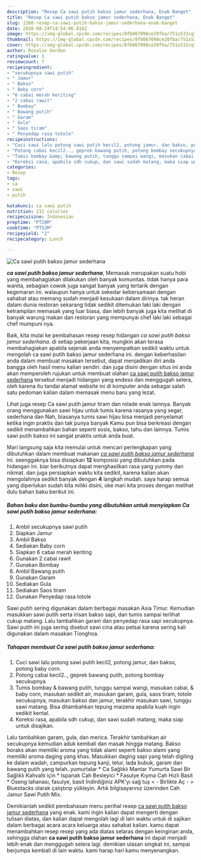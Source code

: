 ```yaml
---
description: "Resep Ca sawi putih bakso jamur sederhana, Enak Banget"
title: "Resep Ca sawi putih bakso jamur sederhana, Enak Banget"
slug: 1268-resep-ca-sawi-putih-bakso-jamur-sederhana-enak-banget
date: 2020-08-24T14:54:06.816Z
image: https://img-global.cpcdn.com/recipes/8fb067098ce20fba/751x532cq70/ca-sawi-putih-bakso-jamur-sederhana-foto-resep-utama.jpg
thumbnail: https://img-global.cpcdn.com/recipes/8fb067098ce20fba/751x532cq70/ca-sawi-putih-bakso-jamur-sederhana-foto-resep-utama.jpg
cover: https://img-global.cpcdn.com/recipes/8fb067098ce20fba/751x532cq70/ca-sawi-putih-bakso-jamur-sederhana-foto-resep-utama.jpg
author: Rosalie Gordon
ratingvalue: 3
reviewcount: 7
recipeingredient:
- "secukupnya sawi putih"
- " Jamur"
- " Bakso"
- " Baby corn"
- "6 cabai merah keriting"
- "2 cabai rawit"
- " Bombay"
- " Bawang putih"
- " Garam"
- " Gula"
- " Saos tiram"
- " Penyedap rasa totole"
recipeinstructions:
- "Cuci sawi lalu potong sawi putih kecil2, potong jamur, dan bakso, potong baby corn."
- "Potong cabai kecil2.., geprek bawang putih, potong bombay secukupnya"
- "Tumis bombay &amp; bawang putih, tunggu sampai wangi, masukan cabai, &amp; baby corn, masukan sedikit air, masukan garam, gula, saos tiram, totole secukupnya, masukan bakso dan jamur, terakhir masukan sawi, tunggu sawi matang. Bisa ditambahkan tepung maizena apabila kuah ingin sedikit kental."
- "Koreksi rasa, apabila sdh cukup, dan sawi sudah matang, maka siap untuk disajikan."
categories:
- Resep
tags:
- ca
- sawi
- putih

katakunci: ca sawi putih 
nutrition: 211 calories
recipecuisine: Indonesian
preptime: "PT28M"
cooktime: "PT52M"
recipeyield: "2"
recipecategory: Lunch

---
```



![Ca sawi putih bakso jamur sederhana](https://img-global.cpcdn.com/recipes/8fb067098ce20fba/751x532cq70/ca-sawi-putih-bakso-jamur-sederhana-foto-resep-utama.jpg)

<b><i>ca sawi putih bakso jamur sederhana</i></b>, Memasak merupakan suatu hobi yang membahagiakan dilakukan oleh banyak komunitas. tidak hanya para wanita, sebagian cowok juga sangat banyak yang tertarik dengan kegemaran ini. walaupun hanya untuk sekedar kebersamaan dengan sahabat atau memang sudah menjadi kesukaan dalam dirinya. tak heran dalam dunia restoran sekarang tidak sedikit ditemukan laki laki dengan ketrampilan memasak yang luar biasa, dan lebih banyak juga kita melihat di banyak warung makan dan restoran yang mempunyai chef laki laki sebagai chef mumpuni nya.

Baik, kita mulai ke pembahasan resep resep hidangan <i>ca sawi putih bakso jamur sederhana</i>. di setiap pekerjaan kita, mungkin akan terasa membahagiakan apabila sejenak anda menyempatkan sedikit waktu untuk mengolah ca sawi putih bakso jamur sederhana ini. dengan keberhasilan anda dalam membuat masakan tersebut, dapat menjadikan diri anda bangga oleh hasil menu kalian sendiri. dan juga disini dengan situs ini anda akan memperoleh rujukan untuk membuat olahan <u>ca sawi putih bakso jamur sederhana</u> tersebut menjadi hidangan yang endess dan menggugah selera, oleh karena itu tandai alamat website ini di komputer anda sebagai salah satu pedoman kalian dalam memasak menu baru yang lezat.

Lihat juga resep Ca sawi putih jamur tiram dan rolade enak lainnya. Banyak orang menggunakan sawi hijau untuk tumis karena rasanya yang segar, sederhana dan Nah, biasanya tumis sawi hijau bisa menjadi penyelamat ketika ingin praktis dan tak punya banyak Kamu pun bisa berkreasi dengan sedikit menambahkan bahan seperti sosis, bakso, tahu dan lainnya. Tumis sawi putih bakso ini sangat praktis untuk anda buat.


Mari langsung saja kita memulai untuk mencari perlengkapan yang dibutuhkan dalam membuat makanan <u><i>ca sawi putih bakso jamur sederhana</i></u> ini. seenggaknya bisa disiapkan <b>12</b> komposisi yang dibutuhkan pada hidangan ini. biar berikutnya dapat menghasilkan rasa yang yummy dan nikmat. dan juga persiapkan waktu kita sedikit, karena kalian akan mengolahnya sedikit banyak dengan <b>4</b> langkah mudah. saya harap semua yang diperlukan sudah kita miliki disini, oke mari kita proses dengan melihat dulu bahan baku berikut ini.

<!--inarticleads1-->

##### Bahan baku dan bumbu-bumbu yang dibutuhkan untuk menyiapkan Ca sawi putih bakso jamur sederhana:

1. Ambil secukupnya sawi putih
1. Siapkan  Jamur
1. Ambil  Bakso
1. Sediakan  Baby corn
1. Siapkan 6 cabai merah keriting
1. Gunakan 2 cabai rawit
1. Gunakan  Bombay
1. Ambil  Bawang putih
1. Gunakan  Garam
1. Sediakan  Gula
1. Sediakan  Saos tiram
1. Gunakan  Penyedap rasa totole


Sawi putih sering digunakan dalam berbagai masakan Asia Timur. Kemudian masukkan sawi putih serta irisan bakso sapi, dan tumis sampai terlihat cukup matang. Lalu tambahkan garam dan penyedap rasa sapi secukupnya. Sawi putih ini juga sering disebut sawi cina atau petsai karena sering kali digunakan dalam masakan Tionghoa. 

<!--inarticleads2-->

##### Tahapan membuat Ca sawi putih bakso jamur sederhana:

1. Cuci sawi lalu potong sawi putih kecil2, potong jamur, dan bakso, potong baby corn.
1. Potong cabai kecil2.., geprek bawang putih, potong bombay secukupnya
1. Tumis bombay &amp; bawang putih, tunggu sampai wangi, masukan cabai, &amp; baby corn, masukan sedikit air, masukan garam, gula, saos tiram, totole secukupnya, masukan bakso dan jamur, terakhir masukan sawi, tunggu sawi matang. Bisa ditambahkan tepung maizena apabila kuah ingin sedikit kental.
1. Koreksi rasa, apabila sdh cukup, dan sawi sudah matang, maka siap untuk disajikan.


Lalu tambahkan garam, gula, dan merica. Terakhir tambahkan air secukupnya kemudian aduk kembali dan masak hingga matang. Bakso boraks akan memiliki aroma yang tidak alami seperti bakso alami yang memiliki aroma daging yang khas. Masukkan daging sapi yang telah digiling ke dalam wadah, campurkan tepung kanji, telur, lada bubuk, garam dan bawang putih yang telah..yumurtalar * Ca Sağlıklı Mantar Yumurta Sawi Bir Sağlıklı Kahvaltı için * Ispanak Cah Besleyici * Fasulye Kıyma Cah Hızlı Basit * Oseng lahanası, fasulye, basit İndirdiğiniz APK&#39;yı sağ tuş &lt; - Birlikte Aç - &gt; Bluestacks olarak çalıştırıp yükleyin. Artık bilgisayarınız üzerinden Cah Jamur Sawi Putih Mix. 

Demikianlah sedikit pembahasan menu perihal resep <u>ca sawi putih bakso jamur sederhana</u> yang enak. kami ingin kalian dapat mengerti dengan tulisan diatas, dan kalian dapat mengolah lagi di lain waktu untuk di sajikan dalam berbagai acara acara keluarga atau sahabat kalian. kamu dapat menambahkan resep resep yang ada diatas selaras dengan keinginan anda, sehingga olahan <b>ca sawi putih bakso jamur sederhana</b> ini dapat menjadi lebih enak dan menggugah selera lagi. demikian ulasan singkat ini, sampai berjumpa kembali di lain waktu. kami harap hari kamu menyenangkan.
